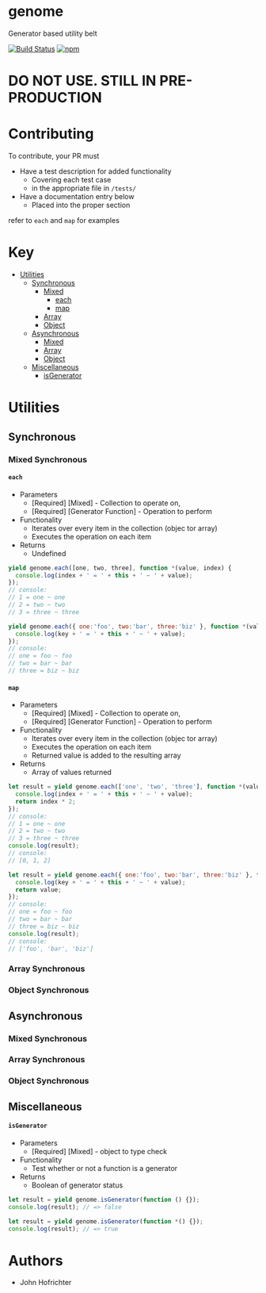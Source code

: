 # genome

Generator based utility belt

[![Build Status](https://travis-ci.org/fleekjs/genome.svg?branch=master)](https://travis-ci.org/fleekjs/genome) [![npm](https://img.shields.io/npm/l/express.svg)](https://github.com/fleekjs/genome/blob/master/LICENSE) 

# DO NOT USE. STILL IN PRE-PRODUCTION

# Contributing

To contribute, your PR must
- Have a test description for added functionality
  - Covering each test case
  - in the appropriate file in `/tests/`
- Have a documentation entry below
  - Placed into the proper section

refer to `each` and `map` for examples


# Key

- [Utilities](#utilities)
  - [Synchronous](#Synchronous)
    - [Mixed](#mixed-synchronous)
      - [each](#each)
      - [map](#map)
    - [Array](#array-synchronous)
    - [Object](#object-synchronous)
  - [Asynchronous](#Synchronous)
    - [Mixed](#mixed-asynchronous)
    - [Array](#array-asynchronous)
    - [Object](#object-asynchronous)
  - [Miscellaneous](#miscellaneous)
    -  [isGenerator](#isgenerator)

# Utilities

## Synchronous

### Mixed Synchronous

#### `each`

- Parameters
  - [Required] [Mixed] - Collection to operate on,
  - [Required] [Generator Function] - Operation to perform
- Functionality
  - Iterates over every item in the collection (objec tor array)
  - Executes the operation on each item
- Returns
  - Undefined

```javascript
yield genome.each([one, two, three], function *(value, index) {
  console.log(index + ' = ' + this + ' ~ ' + value);
});
// console:
// 1 = one ~ one
// 2 = two ~ two
// 3 = three ~ three

yield genome.each({ one:'foo', two:'bar', three:'biz' }, function *(value, key) {
  console.log(key + ' = ' + this + ' ~ ' + value);
});
// console:
// one = foo ~ foo
// two = bar ~ bar
// three = biz ~ biz
```

#### `map`

- Parameters
  - [Required] [Mixed] - Collection to operate on,
  - [Required] [Generator Function] - Operation to perform
- Functionality
  - Iterates over every item in the collection (objec tor array)
  - Executes the operation on each item
  - Returned value is added to the resulting array
- Returns
  - Array of values returned

```javascript
let result = yield genome.each(['one', 'two', 'three'], function *(value, index) {
  console.log(index + ' = ' + this + ' ~ ' + value);
  return index * 2;
});
// console:
// 1 = one ~ one
// 2 = two ~ two
// 3 = three ~ three
console.log(result);
// console:
// [0, 1, 2]

let result = yield genome.each({ one:'foo', two:'bar', three:'biz' }, function *(value, key) {
  console.log(key + ' = ' + this + ' ~ ' + value);
  return value;
});
// console:
// one = foo ~ foo
// two = bar ~ bar
// three = biz ~ biz
console.log(result);
// console:
// ['foo', 'bar', 'biz']
```

### Array Synchronous

### Object Synchronous

## Asynchronous

### Mixed Synchronous

### Array Synchronous

### Object Synchronous

## Miscellaneous

#### `isGenerator`


- Parameters
  - [Required] [Mixed] - object to type check
- Functionality
  - Test whether or not a function is a generator
- Returns
  - Boolean of generator status

```javascript
let result = yield genome.isGenerator(function () {});
console.log(result); // => false

let result = yield genome.isGenerator(function *() {});
console.log(result); // => true
```

# Authors

- John Hofrichter
